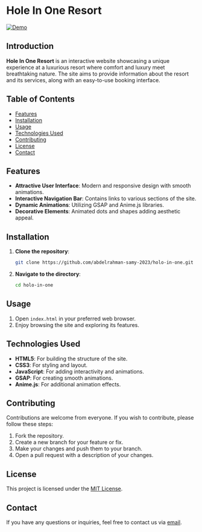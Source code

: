 # Hole In One Resort

[![Demo](https://img.shields.io/badge/demo-online-blue)](https://abdelrahman-samy-2023.github.io/holo-in-one/)

## Introduction

**Hole In One Resort** is an interactive website showcasing a unique experience at a luxurious resort where comfort and luxury meet breathtaking nature. The site aims to provide information about the resort and its services, along with an easy-to-use booking interface.

## Table of Contents

- [Features](#features)
- [Installation](#installation)
- [Usage](#usage)
- [Technologies Used](#technologies-used)
- [Contributing](#contributing)
- [License](#license)
- [Contact](#contact)

## Features

- **Attractive User Interface**: Modern and responsive design with smooth animations.
- **Interactive Navigation Bar**: Contains links to various sections of the site.
- **Dynamic Animations**: Utilizing GSAP and Anime.js libraries.
- **Decorative Elements**: Animated dots and shapes adding aesthetic appeal.

## Installation

1. **Clone the repository**:
   ```bash
   git clone https://github.com/abdelrahman-samy-2023/holo-in-one.git
   ```
2. **Navigate to the directory**:
   ```bash
   cd holo-in-one
   ```

## Usage

1. Open `index.html` in your preferred web browser.
2. Enjoy browsing the site and exploring its features.

## Technologies Used

- **HTML5**: For building the structure of the site.
- **CSS3**: For styling and layout.
- **JavaScript**: For adding interactivity and animations.
- **GSAP**: For creating smooth animations.
- **Anime.js**: For additional animation effects.

## Contributing

Contributions are welcome from everyone. If you wish to contribute, please follow these steps:

1. Fork the repository.
2. Create a new branch for your feature or fix.
3. Make your changes and push them to your branch.
4. Open a pull request with a description of your changes.

## License

This project is licensed under the [MIT License](LICENSE).

## Contact

If you have any questions or inquiries, feel free to contact us via [email](mailto:your-email@example.com).